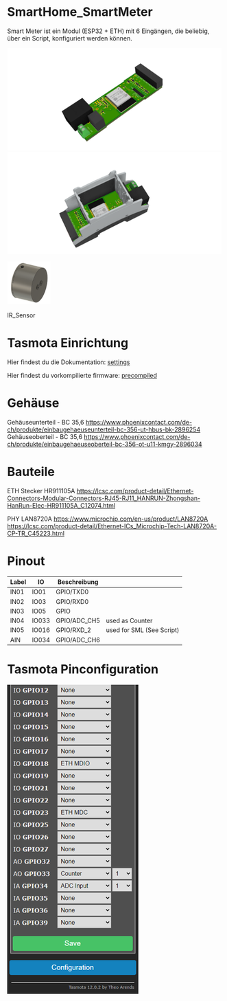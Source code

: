 # SmartHome_SmartMeter
Smart Meter ist ein Modul (ESP32 + ETH) mit 6 Eingängen, die beliebig, über ein Script, konfiguriert werden können.

<p float="left">
  <img src="pict/SmartHome_3D_Leiterplatte.png" width="500" />
  <img src="pict/SmartMeter_3D_Modul_mit_Gehause.png" width="500" />
</p>






<img src="pict/IR_Sensor.png" width=20% height=20%>

IR_Sensor

# Tasmota Einrichtung

Hier findest du die Dokumentation: [settings](/document/Tasmota_Einrichtung.md)

Hier findest du vorkompilierte firmware: [precompiled](/firmware_precompiled)

# Gehäuse

Gehäuseunterteil - BC 35,6 https://www.phoenixcontact.com/de-ch/produkte/einbaugehaeuseunterteil-bc-356-ut-hbus-bk-2896254
Gehäuseoberteil - BC 35,6 https://www.phoenixcontact.com/de-ch/produkte/einbaugehaeuseoberteil-bc-356-ot-u11-kmgy-2896034

# Bauteile
ETH Stecker HR911105A
https://lcsc.com/product-detail/Ethernet-Connectors-Modular-Connectors-RJ45-RJ11_HANRUN-Zhongshan-HanRun-Elec-HR911105A_C12074.html

PHY LAN8720A    https://www.microchip.com/en-us/product/LAN8720A
https://lcsc.com/product-detail/Ethernet-ICs_Microchip-Tech-LAN8720A-CP-TR_C45223.html 

# Pinout


| Label | IO    | Beschreibung      |                          |
|-------|-------|-------------------|--------------------------|
| IN01  | IO01  | GPIO/TXD0         |                          |
| IN02  | IO03  | GPIO/RXD0         | 
| IN03  | IO05  | GPIO              | 
| IN04  | IO033 | GPIO/ADC_CH5      | used as Counter
| IN05  | IO016 | GPIO/RXD_2        | used for SML (See Script)
| AIN   | IO034 | GPIO/ADC_CH6      | 

# Tasmota Pinconfiguration

![](document/tasmota_configuration.png)
